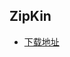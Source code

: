 ## ZipKin

- [下载地址](https://repo1.maven.org/maven2/io/zipkin/zipkin-server/2.21.7/zipkin-server-2.21.7-exec.jar)